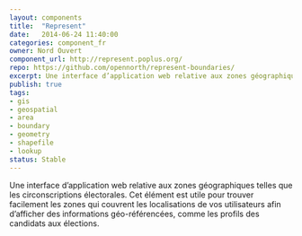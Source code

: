```yaml
---
layout: components
title:  "Represent"
date:   2014-06-24 11:40:00
categories: component_fr
owner: Nord Ouvert
component_url: http://represent.poplus.org/
repo: https://github.com/opennorth/represent-boundaries/
excerpt: Une interface d’application web relative aux zones géographiques telles que les circonscriptions électorales. Cet élément est utile pour trouver facilement les zones qui couvrent les localisations de vos utilisateurs afin d’afficher des informations géo-référencées, comme les profils des candidats aux élections.
publish: true
tags:
- gis
- geospatial
- area
- boundary
- geometry
- shapefile
- lookup
status: Stable
---
```

Une interface d’application web relative aux zones géographiques telles que les circonscriptions électorales. Cet élément est utile pour trouver facilement les zones qui couvrent les localisations de vos utilisateurs afin d’afficher des informations géo-référencées, comme les profils des candidats aux élections.

